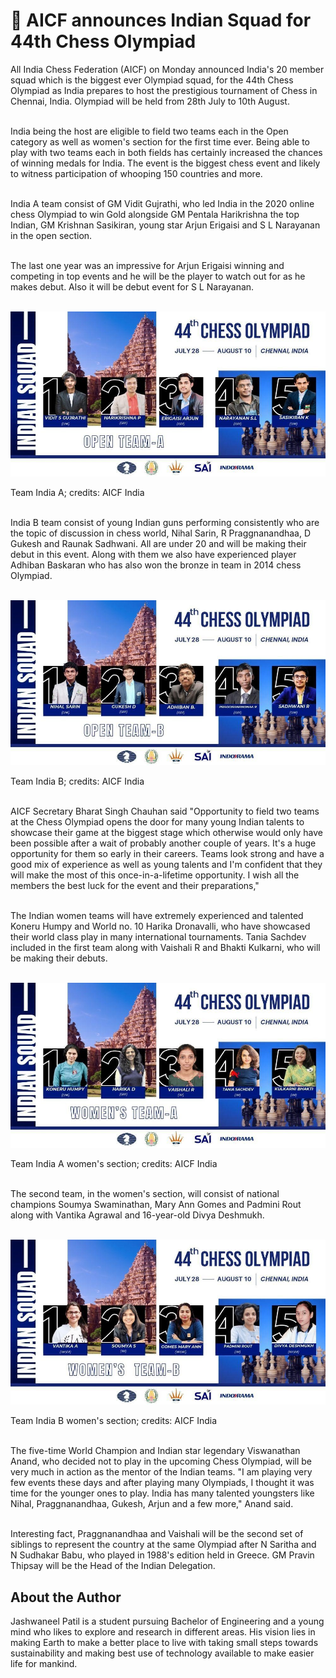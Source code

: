 # 🏯 AICF announces Indian Squad for 44th Chess Olympiad

All India Chess Federation (AICF) on Monday announced India's 20
member squad which is the biggest ever Olympiad squad, for the 44th Chess
Olympiad as India prepares to host the prestigious tournament of Chess
in Chennai, India. Olympiad will be held from 28th July to 10th August.

<br>India being the host are eligible to field two teams each in the Open
category as well as women's section for the first time ever. Being able
to play with two teams each in both fields has certainly increased the
chances of winning medals for India. The event is the biggest chess event
and likely to witness participation of whooping 150 countries and more.

<br>India A team consist of GM Vidit Gujrathi, who led India in the 2020 online
chess Olympiad to win Gold alongside GM Pentala Harikrishna the top
Indian, GM Krishnan Sasikiran, young star Arjun Erigaisi and S L
Narayanan in the open section.

<br>The last one year was an impressive for Arjun Erigaisi winning and competing
in top events and he will be the player to watch out for as he makes debut.
Also it will be debut event for S L Narayanan.

<br>![Team India A; credits: AICF India](_static/images/aicf-announces-indian-squad-for-44th-chess-olympiad/image1.jpeg)

Team India A; credits: AICF India

<br>India B team consist of young Indian guns performing consistently who
are the topic of discussion in chess world, Nihal Sarin, R
Praggnanandhaa, D Gukesh and Raunak Sadhwani. All are under 20 and will
be making their debut in this event. Along with them we also have
experienced player Adhiban Baskaran who has also won the bronze in team
in 2014 chess Olympiad.

<br>![Team India B; credits: AICF India](_static/images/aicf-announces-indian-squad-for-44th-chess-olympiad/image2.jpeg)

Team India B; credits: AICF India

<br> AICF Secretary Bharat Singh Chauhan said "Opportunity to field two teams
at the Chess Olympiad opens the door for many young Indian talents to
showcase their game at the biggest stage which otherwise would only have been
possible after a wait of probably another couple of years. It's a huge
opportunity for them so early in their careers. Teams look strong and
have a good mix of experience as well as young talents and I'm confident
that they will make the most of this once-in-a-lifetime opportunity. I
wish all the members the best luck for the event and their
preparations,"

<br>The Indian women teams will have extremely experienced and talented
Koneru Humpy and World no. 10 Harika Dronavalli, who have showcased
their world class play in many international tournaments. Tania Sachdev
included in the first team along with Vaishali R and Bhakti Kulkarni,
who will be making their debuts.

<br>![Team India A women's section; credits: AICF India](_static/images/aicf-announces-indian-squad-for-44th-chess-olympiad/image3.jpeg)

Team India A women's section; credits: AICF India

<br>The second team, in the women's section, will consist of national
champions Soumya Swaminathan, Mary Ann Gomes and Padmini Rout along with
Vantika Agrawal and 16-year-old Divya Deshmukh.

<br>![Team India B women's section; credits: AICF India](_static/images/aicf-announces-indian-squad-for-44th-chess-olympiad/image4.jpeg)

Team India B women's section; credits: AICF India

<br>The five-time World Champion and Indian star legendary Viswanathan
Anand, who decided not to play in the upcoming Chess Olympiad, will be
very much in action as the mentor of the Indian teams. "I am playing
very few events these days and after playing many Olympiads, I thought
it was time for the younger ones to play. India has many talented
youngsters like Nihal, Praggnanandhaa, Gukesh, Arjun and a few more,"
Anand said.

<br>Interesting fact, Praggnanandhaa and Vaishali will be the second set of
siblings to represent the country at the same Olympiad after N Saritha
and N Sudhakar Babu, who played in 1988's edition held in Greece. GM
Pravin Thipsay will be the Head of the Indian Delegation.

## About the Author

Jashwaneel Patil is a student pursuing Bachelor of Engineering and a young
mind who likes to explore and research in different areas. His vision
lies in making Earth to make a better place to live with taking small
steps towards sustainability and making best use of technology available
to make easier life for mankind.
